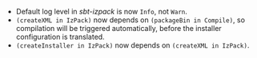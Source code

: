 * Default log level in *sbt-izpack* is now `Info`, not `Warn`.
* `(createXML in IzPack)` now depends on `(packageBin in Compile)`, so
  compilation will be triggered automatically, before the installer
  configuration is translated.
* `(createInstaller in IzPack)` now depends on `(createXML in IzPack)`.
